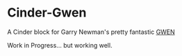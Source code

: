 Cinder-Gwen
===========
A Cinder block for Garry Newman's pretty fantastic [GWEN](https://github.com/garrynewman/GWEN)

Work in Progress... but working well.

